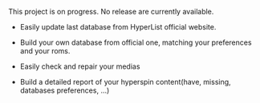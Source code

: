 This project is on progress. No release are currently available.


- Easily update last database from HyperList official website.

- Build your own database from official one, matching your preferences and your roms.

- Easily check and repair your medias

- Build a detailed report of your hyperspin content(have, missing, databases preferences, ...)